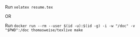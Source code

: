 Run `xelatex resume.tex`

OR

Run `docker run --rm --user $(id -u):$(id -g) -i -w "/doc" -v "$PWD":/doc thomasweise/texlive make`
